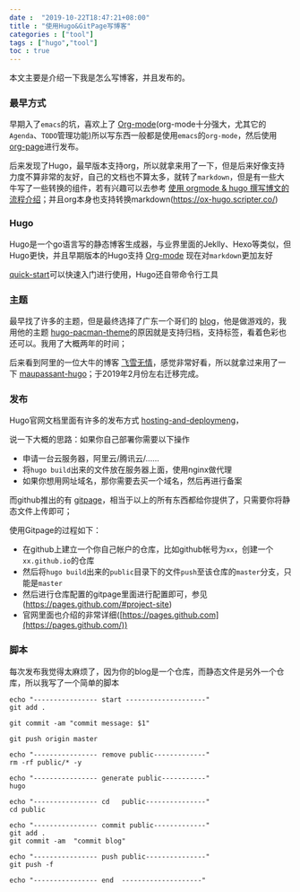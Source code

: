 ```yaml
---
date :  "2019-10-22T18:47:21+08:00" 
title : "使用Hugo&GitPage写博客" 
categories : ["tool"] 
tags : ["hugo","tool"] 
toc : true
---
```


本文主要是介绍一下我是怎么写博客，并且发布的。

### 最早方式

早期入了`emacs`的坑，喜欢上了 [Org-mode](http://orgmode.org/worg/org-tutorials/)(org-mode十分强大，尤其它的`Agenda`、`TODO`管理功能)所以写东西一般都是使用`emacs`的`org-mode`，然后使用 [org-page](https://github.com/sillykelvin/org-page)进行发布。

后来发现了Hugo，最早版本支持org，所以就拿来用了一下，但是后来好像支持力度不算非常的友好，自己的文档也不算太多，就转了`markdown`，但是有一些大牛写了一些转换的组件，若有兴趣可以去参考 [使用 orgmode & hugo 撰写博文的流程介绍](https://emacs-china.org/t/topic/5427)；并且org本身也支持转换markdown(https://ox-hugo.scripter.co/)

### Hugo

Hugo是一个go语言写的静态博客生成器，与业界里面的Jeklly、Hexo等类似，但Hugo更快，并且早期版本的Hugo支持 [Org-mode](http://orgmode.org/worg/org-tutorials/) 现在对`markdown`更加友好

[quick-start](https://gohugo.io/getting-started/quick-start/)可以快速入门进行使用，Hugo还自带命令行工具

### 主题

最早找了许多的主题，但是最终选择了广东一个哥们的 [blog](https://blog.coderzh.com/)，他是做游戏的，我用他的主题 [hugo-pacman-theme](https://themes.gohugo.io/hugo-pacman-theme/)的原因就是支持归档，支持标签，看着色彩也还可以。我用了大概两年的时间；

后来看到阿里的一位大牛的博客 [飞雪无情](https://github.com/rujews/maupassant-hugo)，感觉非常好看，所以就拿过来用了一下 [maupassant-hugo](https://github.com/rujews/maupassant-hugo)；于2019年2月份左右迁移完成。

### 发布

Hugo官网文档里面有许多的发布方式 [hosting-and-deploymeng](https://gohugo.io/hosting-and-deployment/)，

说一下大概的思路：如果你自己部署你需要以下操作

- 申请一台云服务器，阿里云/腾讯云/......
- 将`hugo build`出来的文件放在服务器上面，使用nginx做代理
- 如果你想用网址域名，那你需要去买一个域名，然后再进行备案

而github推出的有 [gitpage](https://pages.github.com)，相当于以上的所有东西都给你提供了，只需要你将静态文件上传即可；

使用Gitpage的过程如下：

- 在github上建立一个你自己帐户的仓库，比如github帐号为`xx`，创建一个 `xx.github.io`的仓库
- 然后将`hugo build`出来的`public`目录下的文件`push`至该仓库的`master`分支，只能是`master`
- 然后进行仓库配置的gitpage里面进行配置即可，参见(https://pages.github.com/#project-site)
- 官网里面也介绍的非常详细([https://pages.github.com](https://pages.github.com/))

### 脚本

每次发布我觉得太麻烦了，因为你的blog是一个仓库，而静态文件是另外一个仓库，所以我写了一个简单的脚本

```shell
echo "---------------- start --------------------"
git add .

git commit -am "commit message: $1"

git push origin master

echo "---------------- remove public-------------"
rm -rf public/* -y

echo "---------------- generate public-----------"
hugo

echo "---------------- cd   public---------------"
cd public

echo "---------------- commit public-------------"
git add .
git commit -am  "commit blog"

echo "---------------- push public---------------"
git push -f

echo "---------------- end  --------------------"
```

